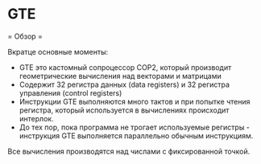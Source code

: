 # GTE

= Обзор =

Вкратце основные моменты:

* GTE это кастомный сопроцессор COP2, который производит геометрические вычисления над векторами и матрицами
* Содержит 32 регистра данных (data registers) и 32 регистра управления (control registers)
* Инструкции GTE выполняются много тактов и при попытке чтения регистра, который используется в вычислениях происходит интерлок.
* До тех пор, пока программа не трогает используемые регистры - инструкция GTE выполняется параллельно обычным инструкциям.

Все вычисления производятся над числами с фиксированной точкой.
